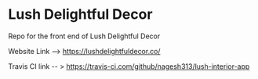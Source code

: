 # Lush Delightful Decor
Repo for the front end of Lush Delightful Decor

Website Link --> https://lushdelightfuldecor.co/

Travis CI link -- > https://travis-ci.com/github/nagesh313/lush-interior-app
